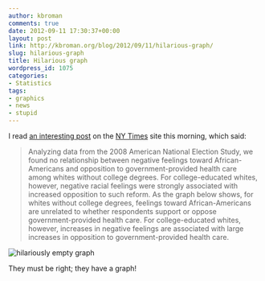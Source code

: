 ```yaml
---
author: kbroman
comments: true
date: 2012-09-11 17:30:37+00:00
layout: post
link: http://kbroman.org/blog/2012/09/11/hilarious-graph/
slug: hilarious-graph
title: Hilarious graph
wordpress_id: 1075
categories:
- Statistics
tags:
- graphics
- news
- stupid
---
```


I read [an interesting post](http://campaignstops.blogs.nytimes.com/2012/09/10/the-unexpected-impact-of-coded-appeals/?hp) on the [NY Times](http://nytimes.com) site this morning, which said:



<blockquote>Analyzing data from the 2008 American National Election Study, we found no relationship between negative feelings toward African-Americans and opposition to government-provided health care among whites without  college degrees. For college-educated whites, however, negative racial feelings were strongly associated with increased opposition to such reform. As the graph below shows, for whites without college degrees, feelings toward African-Americans are unrelated to whether respondents support or oppose government-provided health care. For college-educated whites, however, increases in negative feelings are associated with large increases in opposition to government-provided health care.</blockquote>



![hilariously empty graph](http://graphics8.nytimes.com/images/2012/09/11/opinion/11campstops-graph/11campstops-graph-blog480.jpg)

They must be right; they have a graph!
